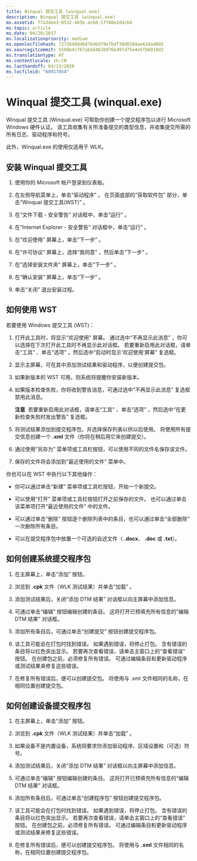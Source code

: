 ```yaml
---
title: Winqual 提交工具 (winqual.exe)
description: Winqual 提交工具 (winqual.exe)
ms.assetid: f7a34ee3-0532-465b-acb0-1ff80e2d4cb8
ms.topic: article
ms.date: 04/20/2017
ms.localizationpriority: medium
ms.openlocfilehash: 7273640dd6d764bd79efbdf39d6584ae62dad092
ms.sourcegitcommit: 5598b4c767ab56461b976b49fd75e4e5fb6018d2
ms.translationtype: HT
ms.contentlocale: zh-CN
ms.lasthandoff: 04/23/2020
ms.locfileid: "68917854"
---
```

# <a name="winqual-submission-tool-winqualexe"></a>Winqual 提交工具 (winqual.exe)


Winqual 提交工具 (Winqual.exe) 可帮助你创建一个提交程序包以进行 Microsoft Windows 硬件认证。 该工具收集有关所准备提交的类型信息，并收集提交所需的所有日志、驱动程序和符号。

此外，Winqual.exe 的使用仅适用于 WLK。

## <a name="installing-the-winqual-submission-tool"></a>安装 Winqual 提交工具


1.  使用你的 Microsoft 帐户登录到仪表板。

2.  在左侧导航菜单上，单击“驱动程序”  。 在页面底部的“获取软件包”  部分，单击“Winqual 提交工具(WST)”  。

3.  在“文件下载 - 安全警告”  对话框中，单击“运行”  。

4.  在“Internet Explorer - 安全警告”  对话框中，单击“运行”  。

5.  在“欢迎使用”  屏幕上，单击“下一步”  。

6.  在“许可协议”  屏幕上，选择“我同意”  ，然后单击“下一步”  。

7.  在“选择安装文件夹”  屏幕上，单击“下一步”  。

8.  在“确认安装”  屏幕上，单击“下一步”  。

9.  单击“关闭”  退出安装过程。

## <a name="span-idhow_to_use_wstspanspan-idhow_to_use_wstspanspan-idhow_to_use_wstspanhow-to-use-wst"></a><span id="How_to_use_WST"></span><span id="how_to_use_wst"></span><span id="HOW_TO_USE_WST"></span>如何使用 WST


若要使用 Windows 提交工具 (WST)：

1.  打开此工具时，将显示“欢迎使用”  屏幕。 通过选中“不再显示此消息”  ，你可以选择在下次打开此工具时不再显示此对话框。 若要重新启用此对话框，请单击“工具”  、单击“选项”  ，然后选中“启动时显示‘欢迎使用’屏幕”  复选框。

2.  显示主屏幕，可在其中添加测试结果和驱动程序，以便创建提交包。

3.  如果新版本的 WST 可用，则系统将提醒你安装新版本。

4.  如果版本检查失败，你将收到警告消息，可通过选中“不再显示此消息”  复选框禁用此消息。

    **注意**  若要重新启用此对话框，请单击“工具”  、单击“选项”  ，然后选中“在更新检查失败时发出警告”  复选框。

     

5.  将测试结果添加到提交程序包，并选择保存列表以供以后使用。 将使用所有提交信息创建一个 **.xml** 文件（你将在稍后用它来创建提交）。

6.  通过使用“另存为”  菜单项或工具栏按钮，可以使用不同的文件名保存该文件。

7.  保存的文件将会添加到“最近使用的文件”  菜单中。

你也可以在 WST 中执行以下其他操作：

-   你可以通过单击“新建”  菜单项或工具栏按钮，开始一个新提交。

-   可以使用“打开”  菜单项或工具栏按钮打开之前保存的文件。 也可以通过单击该菜单项打开“最近使用的文件”  中的文件。

-   可以通过单击“删除”  按钮逐个删除列表中的条目，也可以通过单击“全部删除”  一次删除所有条目。

-   可以在提交程序包中放置一个可选的自述文件（ **.docx**、 **.doc** 或 **.txt**）。

## <a name="span-idhow_to_create_a_systems_submission_packagespanspan-idhow_to_create_a_systems_submission_packagespanspan-idhow_to_create_a_systems_submission_packagespanhow-to-create-a-systems-submission-package"></a><span id="How_to_create_a_systems_submission_package"></span><span id="how_to_create_a_systems_submission_package"></span><span id="HOW_TO_CREATE_A_SYSTEMS_SUBMISSION_PACKAGE"></span>如何创建系统提交程序包


1.  在主屏幕上，单击“添加”  按钮。

2.  浏览到 **.cpk** 文件（WLK 测试结果）并单击“加载”  。

3.  添加测试结果后，关闭“添加 DTM 结果”  对话框以向主屏幕中添加信息。

4.  可通过单击“编辑”  按钮编辑创建的条目。 这将打开已预填充所有信息的“编辑 DTM 结果”  对话框。

5.  添加所有条目后，可通过单击“创建提交”  按钮创建提交程序包。

6.  该工具可能会在打包时找到错误。 如果遇到错误，将停止打包。 含有错误的条目将以红色突出显示。 若要再次查看错误，请单击主窗口上的“查看错误”  按钮。 在创建包之前，必须修复所有错误。 可通过编辑条目和更新驱动程序或测试结果来修复这些错误。

7.  在修复所有错误后，便可以创建提交包。 将使用与 .xml 文件相同的名称，在相同位置创建提交包。

## <a name="span-idhow_to_create_a_device_submission_packagespanspan-idhow_to_create_a_device_submission_packagespanspan-idhow_to_create_a_device_submission_packagespanhow-to-create-a-device-submission-package"></a><span id="How_to_create_a_device_submission_package"></span><span id="how_to_create_a_device_submission_package"></span><span id="HOW_TO_CREATE_A_DEVICE_SUBMISSION_PACKAGE"></span>如何创建设备提交程序包


1.  在主屏幕上，单击“添加”  按钮。

2.  浏览到 **.cpk** 文件（WLK 测试结果）并单击“加载”  。

3.  如果设备不是内置设备，系统将要求你添加驱动程序、区域设置和（可选）符号。

4.  添加测试结果后，关闭“添加 DTM 结果”  对话框以向主屏幕中添加信息。

5.  可通过单击“编辑”  按钮编辑创建的条目。 这将打开已预填充所有信息的“编辑 DTM 结果”  对话框。

6.  添加所有条目后，可通过单击“创建程序包”  按钮创建提交程序包。

7.  该工具可能会在打包时找到错误。 如果遇到错误，将停止打包。 含有错误的条目将以红色突出显示。 若要再次查看错误，请单击主窗口上的“查看错误”  按钮。 在创建包之前，必须修复所有错误。 可通过编辑条目和更新驱动程序或测试结果来修复这些错误。

8.  在修复所有错误后，便可以创建提交程序包。 将使用与 **.xml** 文件相同的名称，在相同位置创建提交程序包。

 

 





